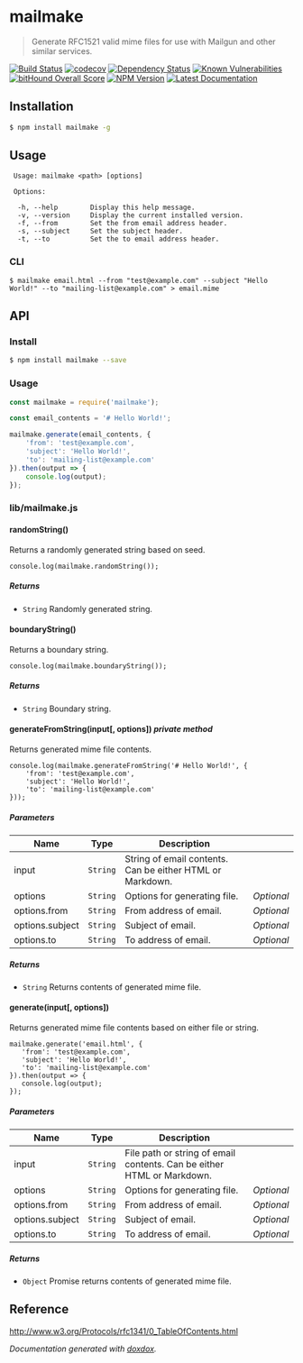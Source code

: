 # mailmake

> Generate RFC1521 valid mime files for use with Mailgun and other similar services.

[![Build Status](https://travis-ci.org/neogeek/mailmake.svg?branch=master)](https://travis-ci.org/neogeek/mailmake)
[![codecov](https://img.shields.io/codecov/c/github/neogeek/mailmake/master.svg)](https://codecov.io/gh/neogeek/mailmake)
[![Dependency Status](https://david-dm.org/neogeek/mailmake.svg)](https://david-dm.org/neogeek/mailmake)
[![Known Vulnerabilities](https://snyk.io/test/npm/mailmake/badge.svg)](https://snyk.io/test/npm/mailmake)
[![bitHound Overall Score](https://www.bithound.io/github/neogeek/mailmake/badges/score.svg)](https://www.bithound.io/github/neogeek/mailmake)
[![NPM Version](http://img.shields.io/npm/v/mailmake.svg?style=flat)](https://www.npmjs.org/package/mailmake)
[![Latest Documentation](https://doxdox.org/images/badge-flat.svg)](https://doxdox.org/neogeek/mailmake)

## Installation

```bash
$ npm install mailmake -g
```

## Usage

```
 Usage: mailmake <path> [options]

 Options:

  -h, --help        Display this help message.
  -v, --version     Display the current installed version.
  -f, --from        Set the from email address header.
  -s, --subject     Set the subject header.
  -t, --to          Set the to email address header.
```

### CLI

```
$ mailmake email.html --from "test@example.com" --subject "Hello World!" --to "mailing-list@example.com" > email.mime
```

## API

### Install

```bash
$ npm install mailmake --save
```

### Usage

```javascript
const mailmake = require('mailmake');

const email_contents = '# Hello World!';

mailmake.generate(email_contents, {
    'from': 'test@example.com',
    'subject': 'Hello World!',
    'to': 'mailing-list@example.com'
}).then(output => {
    console.log(output);
});
```


### lib/mailmake.js


#### randomString() 

Returns a randomly generated string based on seed.

    console.log(mailmake.randomString());






##### Returns


- `String`  Randomly generated string.



#### boundaryString() 

Returns a boundary string.

    console.log(mailmake.boundaryString());






##### Returns


- `String`  Boundary string.



#### generateFromString(input[, options])  *private method*

Returns generated mime file contents.

    console.log(mailmake.generateFromString('# Hello World!', {
        'from': 'test@example.com',
        'subject': 'Hello World!',
        'to': 'mailing-list@example.com'
    }));




##### Parameters

| Name | Type | Description |  |
| ---- | ---- | ----------- | -------- |
| input | `String`  | String of email contents. Can be either HTML or Markdown. | &nbsp; |
| options | `String`  | Options for generating file. | *Optional* |
| options.from | `String`  | From address of email. | *Optional* |
| options.subject | `String`  | Subject of email. | *Optional* |
| options.to | `String`  | To address of email. | *Optional* |




##### Returns


- `String`  Returns contents of generated mime file.



#### generate(input[, options]) 

Returns generated mime file contents based on either file or string.

    mailmake.generate('email.html', {
       'from': 'test@example.com',
       'subject': 'Hello World!',
       'to': 'mailing-list@example.com'
    }).then(output => {
       console.log(output);
    });




##### Parameters

| Name | Type | Description |  |
| ---- | ---- | ----------- | -------- |
| input | `String`  | File path or string of email contents. Can be either HTML or Markdown. | &nbsp; |
| options | `String`  | Options for generating file. | *Optional* |
| options.from | `String`  | From address of email. | *Optional* |
| options.subject | `String`  | Subject of email. | *Optional* |
| options.to | `String`  | To address of email. | *Optional* |




##### Returns


- `Object`  Promise returns contents of generated mime file.




## Reference

<http://www.w3.org/Protocols/rfc1341/0_TableOfContents.html>

*Documentation generated with [doxdox](https://github.com/neogeek/doxdox).*
